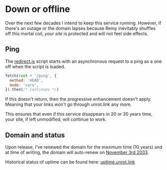 # Down or offline

Over the next few decades I intend to keep this service running. However, if there's an outage or the domain lapses because Remy inevitably shuffles off this mortal coil, _your site_ is protected and will not feel side effects.

## Ping

The [redirect.js](/static/redirect.js) script starts with an asynchronous request to a ping as a one off when the script is loaded.

```js
fetch(root + '/ping', {
  method: 'HEAD',
  mode: 'cors',
}).then(/* continues */)
```

If this doesn't return, then the progressive enhancement doesn't apply. Meaning that your links won't go through unrot.link any more.

This ensures that even if this service disappears in 20 or 30 years time, your site, if left unmodified, will continue to work.

## Domain and status

Upon release, I've renewed the domain for the maximum time (10 years) and at time of writing, the domain will auto-renew on [November 3rd 2033](https://www.whois.com/whois/unrot.link).

Historical status of uptime can be found here: [uptime.unrot.link](https://uptime.unrot.link)
